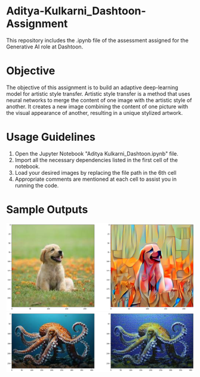 # Aditya-Kulkarni_Dashtoon-Assignment
This repository includes the .ipynb file of the assessment assigned for the Generative AI role at Dashtoon.

# Objective
The objective of this assignment is to build an adaptive deep-learning model for artistic style transfer. Artistic style transfer is a method that uses neural networks to merge the content of one image with the artistic style of another. It creates a new image combining the content of one picture with the visual appearance of another, resulting in a unique stylized artwork. 

# Usage Guidelines
1. Open the Jupyter Notebook "Aditya Kulkarni_Dashtoon.ipynb" file.
2. Import all the necessary dependencies listed in the first cell of the notebook.
3. Load your desired images by replacing the file path in the 6th cell
4. Appropriate comments are mentioned at each cell to assist you in running the code.

# Sample Outputs
![Dog + Cubism](https://github.com/BladeBlizzard19/Aditya-Kulkarni_Dashtoon-Assignment/blob/main/Test1.png)
![Octopus + Starry Nights](https://github.com/BladeBlizzard19/Aditya-Kulkarni_Dashtoon-Assignment/blob/main/Test2.png)

